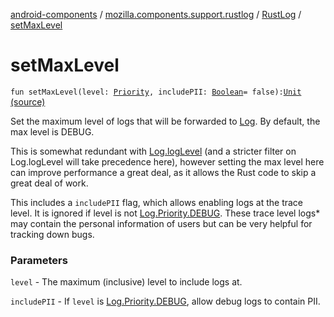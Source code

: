 [android-components](../../index.md) / [mozilla.components.support.rustlog](../index.md) / [RustLog](index.md) / [setMaxLevel](./set-max-level.md)

# setMaxLevel

`fun setMaxLevel(level: `[`Priority`](../../mozilla.components.support.base.log/-log/-priority/index.md)`, includePII: `[`Boolean`](https://kotlinlang.org/api/latest/jvm/stdlib/kotlin/-boolean/index.html)` = false): `[`Unit`](https://kotlinlang.org/api/latest/jvm/stdlib/kotlin/-unit/index.html) [(source)](https://github.com/mozilla-mobile/android-components/blob/master/components/support/rustlog/src/main/java/mozilla/components/support/rustlog/RustLog.kt#L69)

Set the maximum level of logs that will be forwarded to [Log](../../mozilla.components.support.base.log/-log/index.md). By
default, the max level is DEBUG.

This is somewhat redundant with [Log.logLevel](../../mozilla.components.support.base.log/-log/log-level.md) (and a stricter
filter on Log.logLevel will take precedence here), however
setting the max level here can improve performance a great deal,
as it allows the Rust code to skip a great deal of work.

This includes a `includePII` flag, which allows enabling logs at
the trace level. It is ignored if level is not [Log.Priority.DEBUG](../../mozilla.components.support.base.log/-log/-priority/-d-e-b-u-g.md).
These trace level logs* may contain the personal information of users
but can be very helpful for tracking down bugs.

### Parameters

`level` - The maximum (inclusive) level to include logs at.

`includePII` - If `level` is [Log.Priority.DEBUG](../../mozilla.components.support.base.log/-log/-priority/-d-e-b-u-g.md), allow
    debug logs to contain PII.